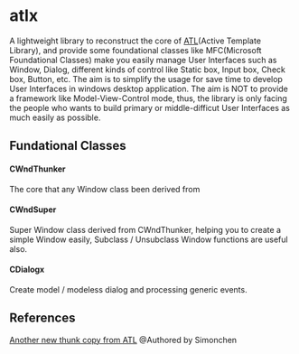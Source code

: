 # atlx

A lightweight library to reconstruct the core of <a href="https://msdn.microsoft.com/en-us/library/3ax346b7.aspx">ATL</a>(Active Template Library), and provide some foundational classes like MFC(Microsoft Foundational Classes) make you easily manage User Interfaces such as Window, Dialog, different kinds of control like Static box, Input box, Check box, Button, etc.
The aim is to simplify the usage for save time to develop User Interfaces in windows desktop application.
The aim is NOT to provide a framework like Model-View-Control mode, thus, the library is only facing the people who wants to build primary or middle-difficut User Interfaces as much easily as possible.

## Fundational Classes

#### CWndThunker
The core that any Window class been derived from
#### CWndSuper 
Super Window class derived from CWndThunker, helping you to create a simple Window easily, Subclass / Unsubclass Window functions are useful also.
#### CDialogx
Create model / modeless dialog and processing generic events.

## References
[Another new thunk copy from ATL](https://www.codeproject.com/Articles/348387/Another-new-thunk-copy-from-ATL) @Authored by Simonchen
